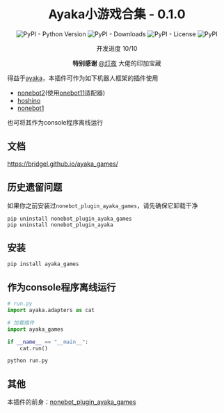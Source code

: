 <div align="center">

# Ayaka小游戏合集 - 0.1.0

![PyPI - Python Version](https://img.shields.io/pypi/pyversions/ayaka_games)
![PyPI - Downloads](https://img.shields.io/pypi/dm/ayaka_games)
![PyPI - License](https://img.shields.io/pypi/l/ayaka_games)
![PyPI](https://img.shields.io/pypi/v/ayaka_games)

开发进度 10/10

**特别感谢**  [@灯夜](https://github.com/lunexnocty/Meiri) 大佬的印加宝藏

</div>

得益于[ayaka](https://github.com/bridgeL/ayaka)，本插件可作为如下机器人框架的插件使用

- [nonebot2](https://github.com/nonebot/nonebot2)(使用[onebot11](https://github.com/nonebot/adapter-onebot)适配器)
- [hoshino](https://github.com/Ice-Cirno/HoshinoBot)
- [nonebot1](https://github.com/nonebot/nonebot)

也可将其作为console程序离线运行

## 文档

https://bridgel.github.io/ayaka_games/

## 历史遗留问题

如果你之前安装过`nonebot_plugin_ayaka_games`，请先确保它卸载干净

```
pip uninstall nonebot_plugin_ayaka_games
pip uninstall nonebot_plugin_ayaka
```

## 安装

```
pip install ayaka_games
```

## 作为console程序离线运行

```py
# run.py
import ayaka.adapters as cat

# 加载插件
import ayaka_games

if __name__ == "__main__":
    cat.run()
```

```
python run.py
```

## 其他

本插件的前身：[nonebot_plugin_ayaka_games](https://github.com/bridgeL/nonebot-plugin-ayaka-games)
